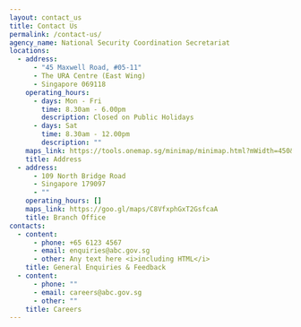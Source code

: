 ```yaml
---
layout: contact_us
title: Contact Us
permalink: /contact-us/
agency_name: National Security Coordination Secretariat
locations:
  - address:
      - "45 Maxwell Road, #05-11"
      - The URA Centre (East Wing)
      - Singapore 069118
    operating_hours:
      - days: Mon - Fri
        time: 8.30am - 6.00pm
        description: Closed on Public Holidays
      - days: Sat
        time: 8.30am - 12.00pm
        description: ""
    maps_link: https://tools.onemap.sg/minimap/minimap.html?mWidth=450&mHeight=450&latLng=1.28011512900538,103.845666409192&zoomLevl=17
    title: Address
  - address:
      - 109 North Bridge Road
      - Singapore 179097
      - ""
    operating_hours: []
    maps_link: https://goo.gl/maps/C8VfxphGxT2GsfcaA
    title: Branch Office
contacts:
  - content:
      - phone: +65 6123 4567
      - email: enquiries@abc.gov.sg
      - other: Any text here <i>including HTML</i>
    title: General Enquiries & Feedback
  - content:
      - phone: ""
      - email: careers@abc.gov.sg
      - other: ""
    title: Careers
---
```


